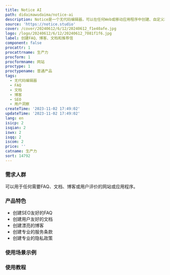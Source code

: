 ```yaml
---
title: Notice AI
path: didaimawudaima/notice-ai
description: Notice是一个无代码编辑器，可以在任何Web或移动应用程序中创建、自定义和实施FAQ、文档或博客。与团队合作，了解用户洞察，并提高您的SEO。
source: 'https://notice.studio'
cover: /cover/20240612/6/12/20240612_f1e40afe.jpg
logo: /logo/20240612/6/12/20240612_7081f1f6.jpg
label: 创建FAQ、博客、文档和推荐信
component: false
procattr: 1
procattrname: 生产力
procform: 1
procformname: 网站
proctype: 1
proctypename: 普通产品
tags:
  - 无代码编辑器
  - FAQ
  - 文档
  - 博客
  - SEO
  - 用户洞察
createTime: '2023-11-02 17:49:02'
updateTime: '2023-11-02 17:49:02'
lang: en
isicp: 2
isqian: 2
iswx: 2
isqq: 2
iscom: 2
price: ''
catname: 生产力
sort: 14792
---
```




### 需求人群
可以用于任何需要FAQ、文档、博客或用户评价的网站或应用程序。

### 产品特色
- 创建SEO友好的FAQ
- 创建用户友好的文档
- 创建漂亮的博客
- 创建专业的服务条款
- 创建专业的隐私政策

### 使用场景示例


### 使用教程


  

